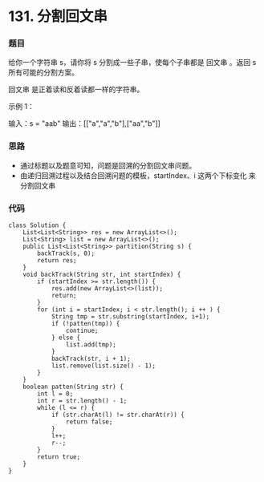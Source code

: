 # 131. 分割回文串

### 题目
给你一个字符串 s，请你将 s 分割成一些子串，使每个子串都是 回文串 。返回 s 所有可能的分割方案。

回文串 是正着读和反着读都一样的字符串。

示例 1：

输入：s = "aab"
输出：[["a","a","b"],["aa","b"]]

### 思路
- 通过标题以及题意可知，问题是回溯的分割回文串问题。
- 由递归回溯过程以及结合回溯问题的模板，startIndex、i 这两个下标变化 来分割回文串

### 代码
```
class Solution {
    List<List<String>> res = new ArrayList<>();
    List<String> list = new ArrayList<>();
    public List<List<String>> partition(String s) {
        backTrack(s, 0);
        return res;
    }
    void backTrack(String str, int startIndex) {
        if (startIndex >= str.length()) {
            res.add(new ArrayList<>(list));
            return;
        }
        for (int i = startIndex; i < str.length(); i ++ ) {
            String tmp = str.substring(startIndex, i+1);
            if (!patten(tmp)) {
                continue;
            } else {
                list.add(tmp);
            }
            backTrack(str, i + 1);
            list.remove(list.size() - 1);
        }
    }
    boolean patten(String str) {
        int l = 0;
        int r = str.length() - 1;
        while (l <= r) {
            if (str.charAt(l) != str.charAt(r)) {
                return false;
            }
            l++;
            r--;
        }
        return true;
    }
}

```
